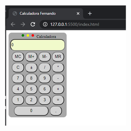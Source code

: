 ![alt text](https://raw.githubusercontent.com/Fernando2706/EjerciciosInterfacesWeb/main/Ejercicio%201/capturas/Captura.PNG)
